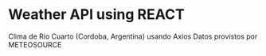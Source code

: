 # Weather API using REACT  

Clima de Rio Cuarto (Cordoba, Argentina) usando Axios
Datos provistos por METEOSOURCE
